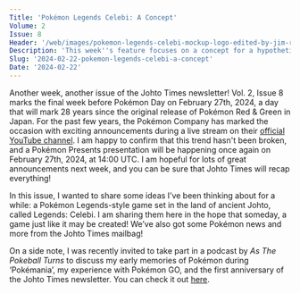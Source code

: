 ```yaml
---
Title: 'Pokémon Legends Celebi: A Concept'
Volume: 2
Issue: 8
Header: '/web/images/pokemon-legends-celebi-mockup-logo-edited-by-jim-roszel-johto-times.png'
Description: 'This week''s feature focuses on a concept for a hypothetical Pokémon Legends Celebi game, which I had tons of fun writing! We also have the latest Pokémon news, and more from the Johto Times mailbag'
Slug: '2024-02-22-pokemon-legends-celebi-a-concept'
Date: '2024-02-22'
---
```

Another week, another issue of the Johto Times newsletter! Vol. 2, Issue 8 marks the final week before Pokémon Day on February 27th, 2024, a day that will mark 28 years since the original release of Pokémon Red & Green in Japan. For the past few years, the Pokémon Company has marked the occasion with exciting announcements during a live stream on their [official YouTube channel](https://www.youtube.com/channel/UCFctpiB_Hnlk3ejWfHqSm6Q). I am happy to confirm that this trend hasn't been broken, and a Pokémon Presents presentation will be happening once again on February 27th, 2024, at 14:00 UTC. I am hopeful for lots of great announcements next week, and you can be sure that Johto Times will recap everything!

In this issue, I wanted to share some ideas I’ve been thinking about for a while: a Pokémon Legends-style game set in the land of ancient Johto, called Legends: Celebi. I am sharing them here in the hope that someday, a game just like it may be created! We’ve also got some Pokémon news and more from the Johto Times mailbag!

On a side note, I was recently invited to take part in a podcast by _As The Pokeball Turns_ to discuss my early memories of Pokémon during ‘Pokémania’, my experience with Pokémon GO, and the first anniversary of the Johto Times newsletter. You can check it out [here](https://www.buzzsprout.com/1932948/14535294).